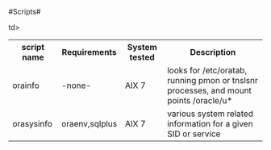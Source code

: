 #Scripts#

<table>
  <tr><th>script name</th><th>Requirements</th><th>System tested</th><th>Description</th></th></tr>
  <tr><td>orainfo</td><td>-none-</td>td><td>AIX 7</td><td>looks for /etc/oratab, running pmon or tnslsnr processes, and mount points /oracle/u* </td></tr>
  <tr><td>orasysinfo</td><td>oraenv,sqlplus</td><td>AIX 7</td><td>various system related information for a given SID or service</td></tr>
</table>
